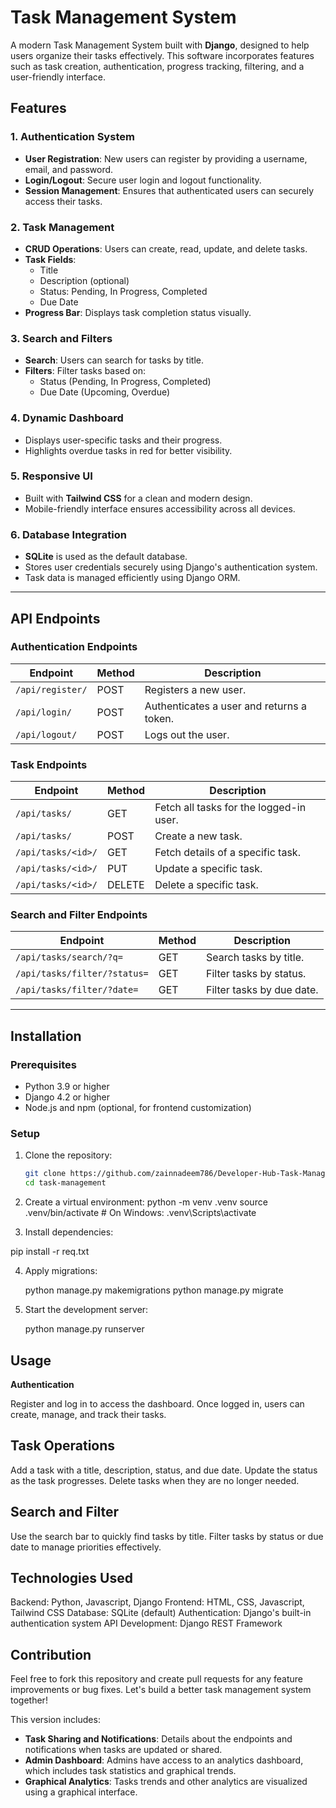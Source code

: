 # Task Management System

A modern Task Management System built with **Django**, designed to help users organize their tasks effectively. This software incorporates features such as task creation, authentication, progress tracking, filtering, and a user-friendly interface.



## Features

### 1. **Authentication System**
- **User Registration**: New users can register by providing a username, email, and password.
- **Login/Logout**: Secure user login and logout functionality.
- **Session Management**: Ensures that authenticated users can securely access their tasks.

### 2. **Task Management**
- **CRUD Operations**: Users can create, read, update, and delete tasks.
- **Task Fields**:
  - Title
  - Description (optional)
  - Status: Pending, In Progress, Completed
  - Due Date
- **Progress Bar**: Displays task completion status visually.

### 3. **Search and Filters**
- **Search**: Users can search for tasks by title.
- **Filters**: Filter tasks based on:
  - Status (Pending, In Progress, Completed)
  - Due Date (Upcoming, Overdue)

### 4. **Dynamic Dashboard**
- Displays user-specific tasks and their progress.
- Highlights overdue tasks in red for better visibility.

### 5. **Responsive UI**
- Built with **Tailwind CSS** for a clean and modern design.
- Mobile-friendly interface ensures accessibility across all devices.

### 6. **Database Integration**
- **SQLite** is used as the default database.
- Stores user credentials securely using Django's authentication system.
- Task data is managed efficiently using Django ORM.

---

## API Endpoints

### Authentication Endpoints
| Endpoint            | Method | Description                          |
|---------------------|--------|--------------------------------------|
| `/api/register/`    | POST   | Registers a new user.               |
| `/api/login/`       | POST   | Authenticates a user and returns a token. |
| `/api/logout/`      | POST   | Logs out the user.                  |

### Task Endpoints
| Endpoint              | Method | Description                          |
|-----------------------|--------|--------------------------------------|
| `/api/tasks/`         | GET    | Fetch all tasks for the logged-in user. |
| `/api/tasks/`         | POST   | Create a new task.                  |
| `/api/tasks/<id>/`    | GET    | Fetch details of a specific task.   |
| `/api/tasks/<id>/`    | PUT    | Update a specific task.             |
| `/api/tasks/<id>/`    | DELETE | Delete a specific task.             |

### Search and Filter Endpoints
| Endpoint                     | Method | Description                         |
|------------------------------|--------|-------------------------------------|
| `/api/tasks/search/?q=`      | GET    | Search tasks by title.              |
| `/api/tasks/filter/?status=` | GET    | Filter tasks by status.             |
| `/api/tasks/filter/?date=`   | GET    | Filter tasks by due date.           |

---

## Installation

### Prerequisites
- Python 3.9 or higher
- Django 4.2 or higher
- Node.js and npm (optional, for frontend customization)

### Setup
1. Clone the repository:
   ```bash
   git clone https://github.com/zainnadeem786/Developer-Hub-Task-Management-Task-.git
   cd task-management


2. Create a virtual environment:
  python -m venv .venv
  source .venv/bin/activate  # On Windows: .venv\Scripts\activate

3.  Install dependencies:
  
  pip install -r req.txt

4. Apply migrations:
   
   python manage.py makemigrations
   python manage.py migrate

5. Start the development server:
   
   python manage.py runserver


  ## Usage


  **Authentication**


   Register and log in to access the dashboard.
   Once logged in, users can create, manage, and track their tasks.


  ## Task Operations


  Add a task with a title, description, status, and due date.
  Update the status as the task progresses.
  Delete tasks when they are no longer needed.


  ## Search and Filter


  Use the search bar to quickly find tasks by title.
  Filter tasks by status or due date to manage priorities effectively.


  ## Technologies Used


  Backend: Python, Javascript, Django
  Frontend: HTML, CSS, Javascript, Tailwind CSS
  Database: SQLite (default)
  Authentication: Django's built-in authentication system
  API Development: Django REST Framework


 ## Contribution

  Feel free to fork this repository and create pull requests for any feature improvements or bug fixes. Let's build a better task management system together!

  
This version includes:
- **Task Sharing and Notifications**: Details about the endpoints and notifications when tasks are updated or shared.
- **Admin Dashboard**: Admins have access to an analytics dashboard, which includes task statistics and graphical trends.
- **Graphical Analytics**: Tasks trends and other analytics are visualized using a graphical interface.

